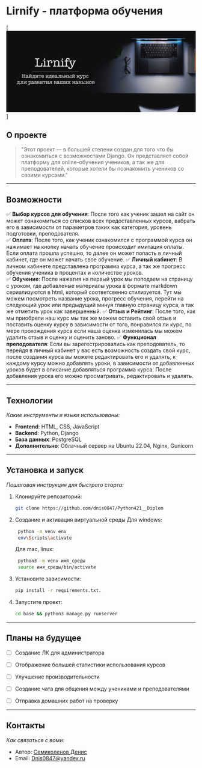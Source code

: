 # **Lirnify - платформа обучения**  
[![banner](banner.png)] 

## **О проекте**  
> "Этот проект — в большей степени создан для того что бы ознакомиться с возможностами Django. Он представляет собой платформу для online-обучения учеников, а так же для преподователей, которые хотели бы познакомить учеников со своими курсами."

---

## **Возможности**  
✅ **Выбор курсов для обучения**: После того как ученик зашел на сайт он может ознакомиться со списков всех предоставленных курсов, вабрать его в зависимости от параметров таких как категория, уровень подготовки, преподователя.  
✅ **Оплата**: После того, как ученик ознакомился с программой курса он нажимает на кнопку начать обучение происходит имитация оплаты. Если оплата прошла успешно, то далее он может попасть в личный кабинет, где он может начать свое обучение.
✅ **Личный кабинет**: В личном кабинете представлена программа курса, а так же прогресс обучения ученика в процентах и количестве уроков.  
✅ **Обучение**: После нажатия на первый урок мы поподаем на страницу с уроком, где добавленые материалы урока в формате markdown сериализуются в html, который соответсвенно стилизуется. Тут мы можем посмотреть название урока, прогресс обучения, перейти на следующий урок или предыдущий минуя главную страницу курса, а так же отметить урок как завершенный.
✅ **Отзыв и Рейтинг**: После того, как мы приобрели наш курс мы так же можем оставить свой отзыв и поставить оценку курсу в зависимости от того, понравился ли курс, по мере прохождения курса если наша оценка изменилась мы можем удалить отзыв и оценку и оценить заново.
✅ **Функционал преподователя**: Если вы зарегестрировались как преподователь, то перейдя в личный кабинет у вас есть возможность создать свой курс, после создания курса вы можете редактировать его и удалять, к каждому курсу можно добавлять уроки, в зависимости от добавленных уроков будет в описание добавляться программа курса. После добавления урока его можно просматривать, редактировать и удалять.

---

## **Технологии**  
*Какие инструменты и языки использованы:*  
- **Frontend**: HTML, CSS, JavaScript  
- **Backend**: Python, Django  
- **База данных**: PostgreSQL  
- **Дополнительно**: Облачный сервер на Ubuntu 22.04, Nginx, Gunicorn

---

## **Установка и запуск**  
*Пошаговая инструкция для быстрого старта:*  
1. Клонируйте репозиторий:  
   ```bash
   git clone https://github.com/dnis0847/Python421__Diplom
   ```  
2. Создание и активация виртуальной среды
    Для windows:
    ```bash
     python -m venv env
     env\Scripts\activate
    ```
    Для mac, linux:
    ```bash
     python3 -m venv имя_среды
     source имя_среды/bin/activate
    ```

3. Установите зависимости:  
   ```bash
   pip install -r requirements.txt.
   ```  
3. Запустите проект:  
   ```bash
   cd base && python3 manage.py runserver
   ```  

---

## **Планы на будущее**   
- [ ] Создание ЛК для администратора
- [ ] Отображение большей статистики использования курсов 
- [ ] Улучшение производительности
- [ ] Создание чата для общения между учениками и преподователями
- [ ] Отправка домашних работ на проверку


---

## **Контакты**  
*Как связаться с вами:*  
- Автор: [Семиколенов Денис](https://github.com/dnis0847)  
- Email: Dnis0847@yandex.ru  
